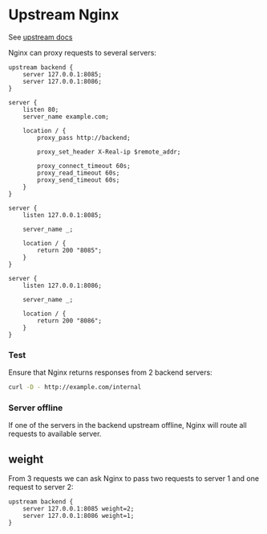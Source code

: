 # Upstream Nginx

See [upstream docs](https://nginx.org/ru/docs/http/ngx_http_upstream_module.html)

Nginx can proxy requests to several servers:

```nginx
upstream backend {
    server 127.0.0.1:8085;
    server 127.0.0.1:8086;
}

server {
    listen 80;
    server_name example.com;

    location / {
        proxy_pass http://backend;

        proxy_set_header X-Real-ip $remote_addr;

        proxy_connect_timeout 60s;
        proxy_read_timeout 60s;
        proxy_send_timeout 60s;
    }
}

server {
    listen 127.0.0.1:8085;

    server_name _;

    location / {
        return 200 "8085";
    }
}

server {
    listen 127.0.0.1:8086;

    server_name _;

    location / {
        return 200 "8086";
    }
}
```

### Test

Ensure that Nginx returns responses from 2 backend servers:

```bash
curl -D - http://example.com/internal
```

### Server offline

If one of the servers in the backend upstream offline, Nginx will route all requests to available server.

## weight

From 3 requests we can ask Nginx to pass two requests to server 1 and one request to server 2:

```nginx
upstream backend {
    server 127.0.0.1:8085 weight=2;
    server 127.0.0.1:8086 weight=1;
}
```
